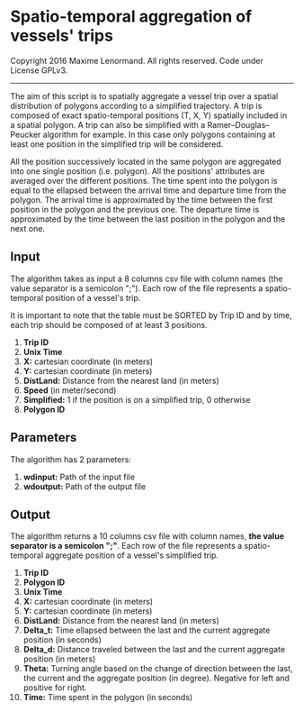 Spatio-temporal aggregation of vessels' trips
========================================================================

 Copyright 2016 Maxime Lenormand. All rights reserved. Code under License GPLv3.
______________________________________________________________________________________

The aim of this script is to spatially aggregate a vessel trip over a spatial distribution of polygons according to a simplified trajectory. A trip is composed of exact spatio-temporal positions (T, X, Y) spatially included in a spatial polygon. A trip can also be simplified with a Ramer–Douglas–Peucker algorithm for example. In this case only polygons containing at least one position in the simplified trip will be considered.  
 
All the position successively located in the same polygon are aggregated into one single position (i.e. polygon). All the 
positions' attributes are averaged over the different positions. The time spent into the polygon is equal to the ellapsed between the arrival time and departure time from the polygon. The arrival time is approximated by the time between the first position in the polygon and the previous one. The departure time is approximated by the time between the last position in the polygon and the next one. 

## Input

The algorithm takes as input a 8 columns csv file with column names (the value separator is a semicolon ";"). Each row of the file represents a spatio-temporal position of a vessel's trip. 

It is important to note that the table must be SORTED by Trip ID and by time, each trip should be composed of at least 3 positions.

1. **Trip ID**
2. **Unix Time**
3. **X:** cartesian coordinate (in meters)
4. **Y:** cartesian coordinate (in meters)
5. **DistLand:** Distance from the nearest land (in meters) 
6. **Speed** (in meter/second)
7. **Simplified:** 1 if the position is on a simplified trip, 0 otherwise
8. **Polygon ID**

## Parameters
 
The algorithm has 2 parameters:

1. **wdinput:**  Path of the input file
2. **wdoutput:** Path of the output file

## Output

The algorithm returns a 10 columns csv file with column names, **the value separator is a semicolon ";"**. Each row of the file represents a spatio-temporal aggregate position of a vessel's simplified trip. 

1. **Trip ID**
2. **Polygon ID**
3. **Unix Time**
4. **X:** cartesian coordinate (in meters)
5. **Y:** cartesian coordinate (in meters)
6. **DistLand:** Distance from the nearest land (in meters)  
7. **Delta_t:** Time ellapsed between the last and the current aggregate position (in seconds)
8. **Delta_d:** Distance traveled between the last and the current aggregate position (in meters)
9. **Theta:**  Turning angle based on the change of direction between the last, the current and the aggregate position (in degree). Negative for left and positive for right.
10. **Time:** Time spent in the polygon (in seconds) 
